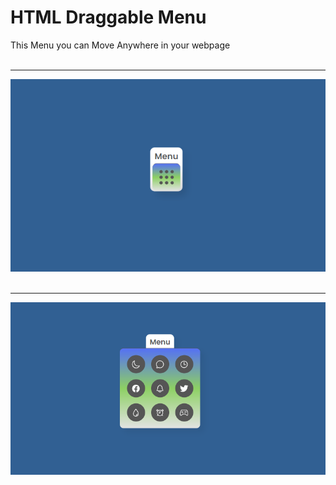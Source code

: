 # HTML Draggable Menu
This Menu you can Move Anywhere in your webpage
<br />
<br />
<hr />
<img src="https://github.com/mmrradif/HTML_DraggableMenu/blob/c8501d8a2cefad6b4ba4e2f2c35ba8d42bcad906/Images/DraggableMenu.png" />
<br />
<br />
<hr />
<img src="https://github.com/mmrradif/HTML_DraggableMenu/blob/c8501d8a2cefad6b4ba4e2f2c35ba8d42bcad906/Images/DraggableMenu2.png" />
